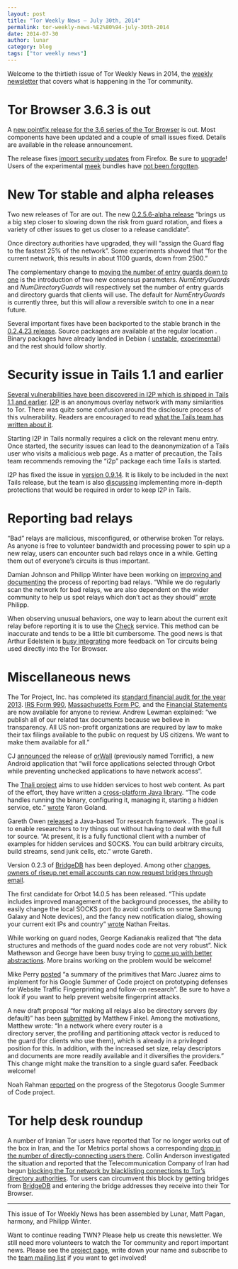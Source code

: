 ```yaml
---
layout: post
title: "Tor Weekly News — July 30th, 2014"
permalink: tor-weekly-news-%E2%80%94-july-30th-2014
date: 2014-07-30
author: lunar
category: blog
tags: ["tor weekly news"]
---
```


Welcome to the thirtieth issue of Tor Weekly News in 2014, the [weekly newsletter](https://lists.torproject.org/cgi-bin/mailman/listinfo/tor-news) that covers what is happening in the Tor community.

# Tor Browser 3.6.3 is out

A [new pointfix release for the 3.6 series of the Tor Browser](https://blog.torproject.org/blog/tor-browser-363-released) is out. Most components have been updated and a couple of small issues fixed. Details are available in the release announcement.

The release fixes [import security updates](https://www.mozilla.org/security/known-vulnerabilities/firefoxESR.html#firefox24.7) from Firefox. Be sure to [upgrade](https://www.torproject.org/download/download-easy.html)! Users of the experimental [meek](https://trac.torproject.org/projects/tor/wiki/doc/meek) bundles have [not been forgotten](https://people.torproject.org/~dcf/pt-bundle/3.6.3-meek-1/).

# New Tor stable and alpha releases

Two new releases of Tor are out. The new [0.2.5.6-alpha release](https://lists.torproject.org/pipermail/tor-talk/2014-July/034180.html) “brings us a big step closer to slowing down the risk from guard rotation, and fixes a variety of other issues to get us closer to a release candidate”.

Once directory authorities have upgraded, they will “assign the Guard flag to the fastest 25% of the network”. Some experiments showed that “for the current network, this results in about 1100 guards, down from 2500.”

The complementary change to [moving the number of entry guards down to one](https://gitweb.torproject.org/torspec.git/blob_plain/HEAD:/proposals/236-single-guard-node.txt) is the introduction of two new consensus parameters. _NumEntryGuards_ and _NumDirectoryGuards_ will respectively set the number of entry guards and directory guards that clients will use. The default for _NumEntryGuards_ is currently three, but this will allow a reversible switch to one in a near future.

Several important fixes have been backported to the stable branch in the [0.2.4.23 release](https://lists.torproject.org/pipermail/tor-announce/2014-July/000093.html). Source packages are available at the regular location . Binary packages have already landed in Debian ( [unstable](https://tracker.debian.org/news/560607), [experimental](https://tracker.debian.org/news/560611)) and the rest should follow shortly.

# Security issue in Tails 1.1 and earlier

[Several vulnerabilities have been discovered in I2P which is shipped in Tails 1.1 and earlier](https://tails.boum.org/security/Security_hole_in_I2P_0.9.13/). [I2P](https://geti2p.net/) is an anonymous overlay network with many similarities to Tor. There was quite some confusion around the disclosure process of this vulnerability. Readers are encouraged to read [what the Tails team has written about it](https://tails.boum.org/news/On_0days_exploits_and_disclosure/).

Starting I2P in Tails normally requires a click on the relevant menu entry. Once started, the security issues can lead to the deanonymization of a Tails user who visits a malicious web page. As a matter of precaution, the Tails team recommends removing the “i2p” package each time Tails is started.

I2P has fixed the issue in [version 0.9.14](https://geti2p.net/en/blog/post/2014/07/26/0.9.14-Release). It is likely to be included in the next Tails release, but the team is also [discussing](https://mailman.boum.org/pipermail/tails-dev/2014-July/006459.html) implementing more in-depth protections that would be required in order to keep I2P in Tails.

# Reporting bad relays

“Bad” relays are malicious, misconfigured, or otherwise broken Tor relays. As anyone is free to volunteer bandwidth and processing power to spin up a new relay, users can encounter such bad relays once in a while. Getting them out of everyone’s circuits is thus important.

Damian Johnson and Philipp Winter have been working on [improving and documenting](https://trac.torproject.org/projects/tor/wiki/doc/ReportingBadRelays) the process of reporting bad relays. “While we do regularly scan the network for bad relays, we are also dependent on the wider community to help us spot relays which don’t act as they should” [wrote](https://blog.torproject.org/blog/how-report-bad-relays) Philipp.

When observing unusual behaviors, one way to learn about the current exit relay before reporting it is to use the [Check](https://check.torproject.org/) service. This method can be inaccurate and tends to be a little bit cumbersome. The good news is that Arthur Edelstein is [busy integrating](https://trac.torproject.org/projects/tor/ticket/8641#comment:12) more feedback on Tor circuits being used directly into the Tor Browser.

# Miscellaneous news

The Tor Project, Inc. has completed its [standard financial audit for the year 2013](https://blog.torproject.org/blog/transparency-openness-and-our-2013-financials). [IRS Form 990](https://www.torproject.org/about/findoc/2013-TorProject-Form990.pdf), [Massachusetts Form PC](https://www.torproject.org/about/findoc/2013-TorProject-FormPC.pdf), and the [Financial Statements](https://www.torproject.org/about/findoc/2013-TorProject-FinancialStatements.pdf) are now available for anyone to review. Andrew Lewman explained: “we publish all of our related tax documents because we believe in transparency. All US non-profit organizations are required by law to make their tax filings available to the public on request by US citizens. We want to make them available for all.”

CJ [announced](https://lists.torproject.org/pipermail/tor-talk/2014-July/034006.html) the release of [orWall](https://orwall.org/) (previously named Torrific), a new Android application that “will force applications selected through Orbot while preventing unchecked applications to have network access”.

The [Thali project](http://www.thaliproject.org/mediawiki/index.php?title=Main_Page) aims to use hidden services to host web content. As part of the effort, they have written a [cross-platform Java library](https://github.com/thaliproject/Tor_Onion_Proxy_Library). “The code handles running the binary, configuring it, managing it, starting a hidden service, etc.” [wrote](https://lists.torproject.org/pipermail/tor-talk/2014-July/034046.html) Yaron Goland.

Gareth Owen [released](https://lists.torproject.org/pipermail/tor-dev/2014-July/007232.html) a Java-based Tor research framework . The goal is to enable researchers to try things out without having to deal with the full tor source. “At present, it is a fully functional client with a number of examples for hidden services and SOCKS. You can build arbitrary circuits, build streams, send junk cells, etc.” wrote Gareth.

Version 0.2.3 of [BridgeDB](https://bridges.torproject.org/) has been deployed. Among other [changes](https://gitweb.torproject.org/bridgedb.git/blob/2a6d5463:/CHANGELOG), [owners of riseup.net email accounts can now request bridges through email](https://bugs.torproject.org/11139#comment:15).

The first candidate for Orbot 14.0.5 has been released. “This update includes improved management of the background processes, the ability to easily change the local SOCKS port (to avoid conflicts on some Samsung Galaxy and Note devices), and the fancy new notification dialog, showing your current exit IPs and country” [wrote](https://lists.mayfirst.org/pipermail/guardian-dev/2014-July/003667.html) Nathan Freitas.

While working on guard nodes, George Kadianakis realized that “the data structures and methods of the guard nodes code are not very robust”. Nick Mathewson and George have been busy trying to [come up with better abstractions](https://bugs.torproject.org/12595). More brains working on the problem would be welcome!

Mike Perry [posted](https://lists.torproject.org/pipermail/tor-dev/2014-July/007246.html) “a summary of the primitives that Marc Juarez aims to implement for his Google Summer of Code project on prototyping defenses for Website Traffic Fingerprinting and follow-on research”. Be sure to have a look if you want to help prevent website fingerprint attacks.

A new draft proposal “for making all relays also be directory servers (by default)” has been [submitted](https://lists.torproject.org/pipermail/tor-dev/2014-July/007247.html) by Matthew Finkel. Among the motivations, Matthew wrote: “In a network where every router is a  
directory server, the profiling and partitioning attack vector is reduced to the guard (for clients who use them), which is already in a privileged position for this. In addition, with the increased set size, relay descriptors and documents are more readily available and it diversifies the providers.” This change might make the transition to a single guard safer. Feedback welcome!

Noah Rahman [reported](https://lists.torproject.org/pipermail/tor-dev/2014-July/007248.html) on the progress of the Stegotorus Google Summer of Code project.

# Tor help desk roundup

A number of Iranian Tor users have reported that Tor no longer works out of the box in Iran, and the Tor Metrics portal shows a corresponding [drop in the number of directly-connecting users there](https://metrics.torproject.org/users.html?graph=userstats-relay-country&start=2014-04-30&end=2014-07-28&country=ir&events=on#userstats-relay-country). Collin Anderson investigated the situation and reported that the Telecommunication Company of Iran had begun [blocking the Tor network by blacklisting connections to Tor’s directory authorities](https://bugs.torproject.org/12727). Tor users can circumvent this block by getting bridges from [BridgeDB](https://bridges.torproject.org/) and entering the bridge addresses they receive into their Tor Browser.

* * *

This issue of Tor Weekly News has been assembled by Lunar, Matt Pagan, harmony, and Philipp Winter.

Want to continue reading TWN? Please help us create this newsletter. We still need more volunteers to watch the Tor community and report important news. Please see the [project page](https://trac.torproject.org/projects/tor/wiki/TorWeeklyNews), write down your name and subscribe to the [team mailing list](https://lists.torproject.org/cgi-bin/mailman/listinfo/news-team) if you want to get involved!

